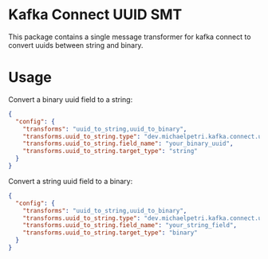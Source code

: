 # Kafka Connect UUID SMT

This package contains a single message transformer for kafka connect to convert uuids between string and binary.

# Usage

Convert a binary uuid field to a string:

```json
{
  "config": {
    "transforms": "uuid_to_string,uuid_to_binary",
    "transforms.uuid_to_string.type": "dev.michaelpetri.kafka.connect.uuid.smt.UUIDTransformer$Value",
    "transforms.uuid_to_string.field_name": "your_binary_uuid",
    "transforms.uuid_to_string.target_type": "string"
  }
}
```

Convert a string uuid field to a binary:

```json
{
  "config": {
    "transforms": "uuid_to_string,uuid_to_binary",
    "transforms.uuid_to_string.type": "dev.michaelpetri.kafka.connect.uuid.smt.UUIDTransformer$Value",
    "transforms.uuid_to_string.field_name": "your_string_field",
    "transforms.uuid_to_string.target_type": "binary"
  }
}
```